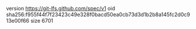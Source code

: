 version https://git-lfs.github.com/spec/v1
oid sha256:f955f44f7f23423c49e328f0bacd50ea0cb73d3d1b2b8a145fc2d0c913e00f66
size 6701
